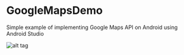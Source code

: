 GoogleMapsDemo
==============

Simple example of implementing Google Maps API on Android using Android Studio


![alt tag](https://raw.github.com/jinkim608/GoogleMapsDemo/master/screenshot/00.png)
